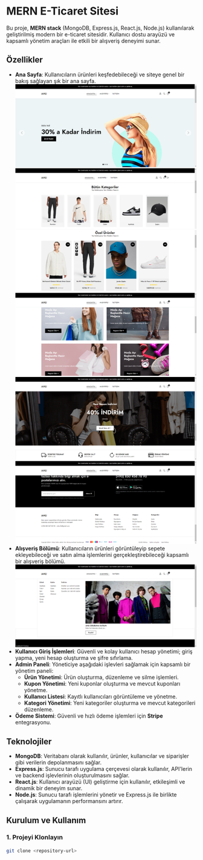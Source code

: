 # MERN E-Ticaret Sitesi

Bu proje, **MERN stack** (MongoDB, Express.js, React.js, Node.js) kullanılarak geliştirilmiş modern bir e-ticaret sitesidir. Kullanıcı dostu arayüzü ve kapsamlı yönetim araçları ile etkili bir alışveriş deneyimi sunar.

## Özellikler

- **Ana Sayfa**: Kullanıcıların ürünleri keşfedebileceği ve siteye genel bir bakış sağlayan şık bir ana sayfa.
![Ana Sayfa](https://github.com/emirahukus/E-Ticaret-Sitesi--AHU-/blob/main/rsm/1.png?raw=true)
![Ana Sayfa](https://github.com/emirahukus/E-Ticaret-Sitesi--AHU-/blob/main/rsm/2.png?raw=true)
![Ana Sayfa](https://github.com/emirahukus/E-Ticaret-Sitesi--AHU-/blob/main/rsm/3.png?raw=true)
![Ana Sayfa](https://github.com/emirahukus/E-Ticaret-Sitesi--AHU-/blob/main/rsm/6.png?raw=true)
![Ana Sayfa](https://github.com/emirahukus/E-Ticaret-Sitesi--AHU-/blob/main/rsm/7.png?raw=true)
![Ana Sayfa](https://github.com/emirahukus/E-Ticaret-Sitesi--AHU-/blob/main/rsm/8.png?raw=true)
- **Alışveriş Bölümü**: Kullanıcıların ürünleri görüntüleyip sepete ekleyebileceği ve satın alma işlemlerini gerçekleştirebileceği kapsamlı bir alışveriş bölümü.
![Alışveriş](https://github.com/emirahukus/E-Ticaret-Sitesi--AHU-/blob/main/rsm/10.png?raw=true)
- **Kullanıcı Giriş İşlemleri**: Güvenli ve kolay kullanıcı hesap yönetimi; giriş yapma, yeni hesap oluşturma ve şifre sıfırlama.
- **Admin Paneli**: Yöneticiye aşağıdaki işlevleri sağlamak için kapsamlı bir yönetim paneli:
  - **Ürün Yönetimi**: Ürün oluşturma, düzenleme ve silme işlemleri.
  - **Kupon Yönetimi**: Yeni kuponlar oluşturma ve mevcut kuponları yönetme.
  - **Kullanıcı Listesi**: Kayıtlı kullanıcıları görüntüleme ve yönetme.
  - **Kategori Yönetimi**: Yeni kategoriler oluşturma ve mevcut kategorileri düzenleme.
- **Ödeme Sistemi**: Güvenli ve hızlı ödeme işlemleri için **Stripe** entegrasyonu.

## Teknolojiler

- **MongoDB**: Veritabanı olarak kullanılır, ürünler, kullanıcılar ve siparişler gibi verilerin depolanmasını sağlar.
- **Express.js**: Sunucu tarafı uygulama çerçevesi olarak kullanılır, API'lerin ve backend işlevlerinin oluşturulmasını sağlar.
- **React.js**: Kullanıcı arayüzü (UI) geliştirme için kullanılır, etkileşimli ve dinamik bir deneyim sunar.
- **Node.js**: Sunucu tarafı işlemlerini yönetir ve Express.js ile birlikte çalışarak uygulamanın performansını artırır.

## Kurulum ve Kullanım

### 1. Projeyi Klonlayın

```bash
git clone <repository-url>
